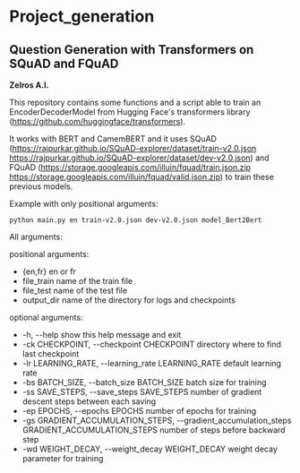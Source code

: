 # Project_generation

## Question Generation with Transformers on SQuAD and FQuAD

**Zelros A.I.** [](logo.jpg)

This repository contains some functions and a script able to train an EncoderDecoderModel from Hugging Face's transformers library (https://github.com/huggingface/transformers).

It works with BERT and CamemBERT and it uses SQuAD (https://rajpurkar.github.io/SQuAD-explorer/dataset/train-v2.0.json
https://rajpurkar.github.io/SQuAD-explorer/dataset/dev-v2.0.json) and FQuAD (https://storage.googleapis.com/illuin/fquad/train.json.zip
 https://storage.googleapis.com/illuin/fquad/valid.json.zip) to train these previous models.

Example with only positional arguments:
```
python main.py en train-v2.0.json dev-v2.0.json model_Bert2Bert
```

All arguments:

positional arguments:

 - {en,fr}               en or fr
 - file_train            name of the train file
 - file_test             name of the test file
 - output_dir            name of the directory for logs and checkpoints
  

optional arguments:

 - -h, --help            show this help message and exit
 - -ck CHECKPOINT, --checkpoint CHECKPOINT directory where to find last checkpoint
 - -lr LEARNING_RATE, --learning_rate LEARNING_RATE default learning rate
 - -bs BATCH_SIZE, --batch_size BATCH_SIZE batch size for training
 - -ss SAVE_STEPS, --save_steps SAVE_STEPS number of gradient descent steps between each saving
 - -ep EPOCHS, --epochs EPOCHS number of epochs for training
 - -gs GRADIENT_ACCUMULATION_STEPS, --gradient_accumulation_steps GRADIENT_ACCUMULATION_STEPS number of steps before backward step
 - -wd WEIGHT_DECAY, --weight_decay WEIGHT_DECAY weight decay parameter for training
